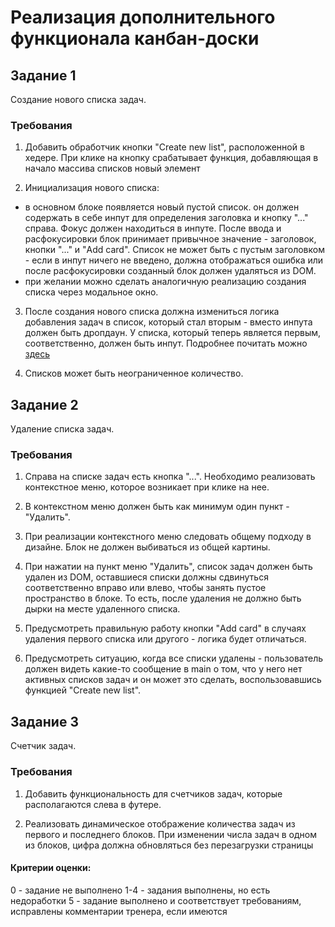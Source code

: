 # Реализация дополнительного функционала канбан-доски

## Задание 1

Создание нового списка задач.

### Требования

1. Добавить обработчик кнопки "Create new list", расположенной в хедере. При клике на кнопку срабатывает функция, добавляющая 
в начало массива списков новый элемент

2. Инициализация нового списка: 
- в основном блоке появляется новый пустой список. он должен содержать в себе инпут для определения заголовка и кнопку "..." справа.
Фокус должен находиться в инпуте. После ввода и расфокусировки блок принимает привычное значение - заголовок, кнопки "..." и 
"Add card". Список не может быть с пустым заголовком - если в инпут ничего не введено, должна отображаться ошибка или после расфокусировки созданный блок
должен удаляться из DOM.
- при желании можно сделать аналогичную реализацию создания списка через модальное окно.

3. После создания нового списка должна измениться логика добавления задач в список, который стал вторым - вместо инпута должен быть дропдаун. У списка, который 
теперь является первым, соответственно, должен быть инпут. Подробнее почитать можно [здесь](https://github.com/WebPurple/external-courses/tree/master/src/ex13_js_events)

4. Списков может быть неограниченное количество.

## Задание 2

Удаление списка задач.

### Требования

1. Справа на списке задач есть кнопка "...". Необходимо реализовать контекстное меню, которое возникает при клике на нее.

2. В контекстном меню должен быть как минимум один пункт - "Удалить". 

3. При реализации контекстного меню следовать общему подходу в дизайне. Блок не должен выбиваться из общей картины.

4. При нажатии на пункт меню "Удалить", список задач должен быть удален из DOM, оставшиеся списки должны сдвинуться соответственно вправо
или влево, чтобы занять пустое пространство в блоке. То есть, после удаления не должно быть дырки на месте удаленного списка.

5. Предусмотреть правильную работу кнопки "Add card" в случаях удаления первого списка или другого - логика будет отличаться.

6. Предусмотреть ситуацию, когда все списки удалены - пользователь должен видеть какие-то сообщение в main о том, что у него нет активных
списков задач и он может это сделать, воспользовавшись функцией "Create new list". 

## Задание 3

Счетчик задач.

### Требования

1. Добавить функциональность для счетчиков задач, которые располагаются слева в футере.

2. Реализовать динамическое отображение количества задач из первого и последнего блоков. При изменении числа задач в одном из блоков, цифра должна обновляться без перезагрузки страницы

#### Критерии оценки: 
0 - задание не выполнено
1-4 - задания выполнены, но есть недоработки
5 - задание выполнено и соответствует требованиям, исправлены комментарии тренера, если имеются
